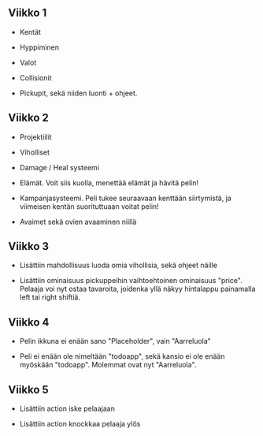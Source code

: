 ## Viikko 1

- Kentät

- Hyppiminen

- Valot

- Collisionit

- Pickupit, sekä niiden luonti + ohjeet. 

## Viikko 2

- Projektiilit

- Viholliset

- Damage / Heal systeemi

- Elämät. Voit siis kuolla, menettää elämät ja hävitä pelin!

- Kampanjasysteemi. Peli tukee seuraavaan kenttään siirtymistä, ja viimeisen kentän suorituttuaan voitat pelin!

- Avaimet sekä ovien avaaminen niillä

## Viikko 3

- Lisättiin mahdollisuus luoda omia vihollisia, sekä ohjeet näille

- Lisättiin ominaisuus pickuppeihin vaihtoehtoinen ominaisuus "price". Pelaaja voi nyt ostaa tavaroita, joidenka yllä näkyy hintalappu painamalla left tai right shiftiä.

## Viikko 4

- Pelin ikkuna ei enään sano "Placeholder", vain "Aarreluola"

- Peli ei enään ole nimeltään "todoapp", sekä kansio ei ole enään myöskään "todoapp". Molemmat ovat nyt "Aarreluola".

## Viikko 5

- Lisättiin action iske pelaajaan

- Lisättiin action knockkaa pelaaja ylös